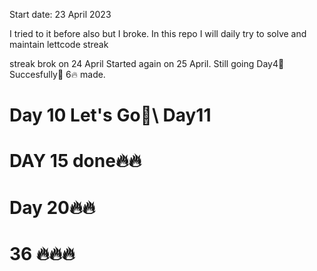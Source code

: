 Start date: 23 April 2023

I tried to it before also but I broke.
In this repo I will daily try to solve and maintain lettcode streak

streak brok on 24 April
Started again on 25 April. Still going Day4🚀
Succesfully🚀 6🔥 made.

# Day 10 Let's Go🚀\\ Day11

# DAY 15 done🔥🔥

# Day 20🔥🔥

# 36 🔥🔥🔥
